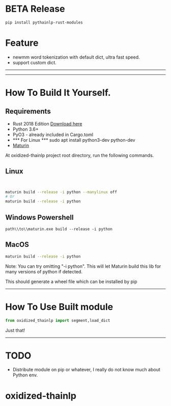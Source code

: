 
# BETA Release

```bash
pip install pythainlp-rust-modules
```


# Feature

- newmm word tokenization with default dict, ultra fast speed.
- support custom dict.
------------------------------------------------------------------------------------------------------------------

------------------------
# How To Build It Yourself.

## Requirements

- Rust 2018 Edition [Download here](https://www.rust-lang.org/tools/install)
- Python 3.6+
- PyO3 - already included in Cargo.toml
- *** For Linux *** sudo apt install python3-dev python-dev
- [Maturin](https://github.com/PyO3/maturin)



At oxidized-thainlp project root directory, run the following commands.

## Linux


```bash


maturin build --release -i python --manylinux off  
# Or 
maturin build --release -i python

```

## Windows Powershell
```shell
path\\to\\maturin.exe build --release -i python

```

## MacOS
```zsh
maturin build --release -i python
```

Note: You can try omitting "-i python". This will let Maturin build this lib for many versions of python if detected.

This should generate a wheel file which can be installed by pip

-------------------
# How To Use Built module

```python
from oxidized_thainlp import segment,load_dict


```

Just that!

--------------------------------------------------------------------------------------------------------------------------------------------------------
# TODO

- Distribute module on pip or whatever, I really do not know much about Python env.

# oxidized-thainlp
